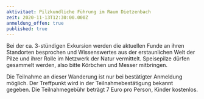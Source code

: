 ```yaml
---
aktivitaet: Pilzkundliche Führung im Raum Dietzenbach
zeit: 2020-11-13T12:30:00.000Z
anmeldung_offen: true
published: true
---
```

Bei der ca. 3-stündigen Exkursion werden die aktuellen Funde an ihren Standorten besprochen und Wissenswertes aus der erstaunlichen Welt der Pilze und ihrer Rolle im Netzwerk der Natur vermittelt. Speisepilze dürfen gesammelt werden, also bitte Körbchen und Messer mitbringen.

Die Teilnahme an dieser Wanderung ist nur bei bestätigter Anmeldung möglich. Der Treffpunkt wird in der Teilnahmebestätigung bekannt gegeben. Die Teilnahmegebühr beträgt 7 Euro pro Person, Kinder kostenlos.
